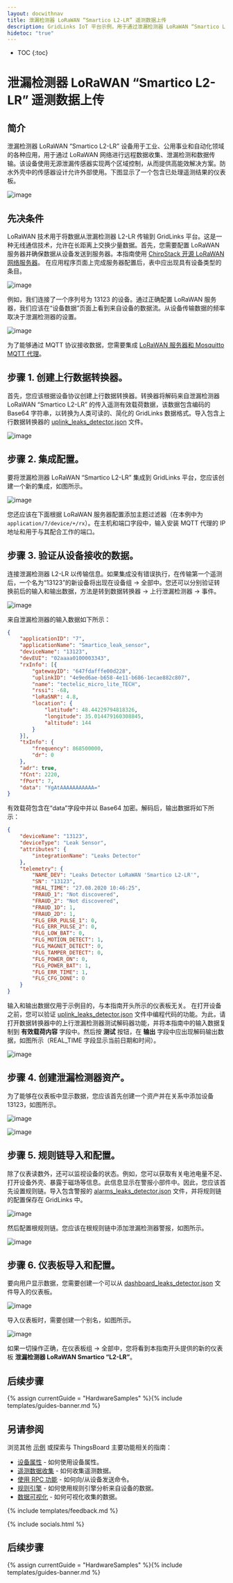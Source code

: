 ```yaml
---
layout: docwithnav
title: 泄漏检测器 LoRaWAN “Smartico L2-LR” 遥测数据上传
description: GridLinks IoT 平台示例，用于通过泄漏检测器 LoRaWAN “Smartico L2-LR” 使用 MQTT 上传泄漏数据。
hidetoc: "true"
---
```


* TOC
{:toc}

# 泄漏检测器 LoRaWAN “Smartico L2-LR” 遥测数据上传
## 简介
泄漏检测器 LoRaWAN “Smartico L2-LR” 设备用于工业、公用事业和自动化领域的各种应用，用于通过 LoRaWAN 网络进行远程数据收集、泄漏检测和数据传输。该设备使用无源泄漏传感器实现两个区域控制，从而提供高能效解决方案。防水外壳中的传感器设计允许外部使用。下图显示了一个包含已处理遥测结果的仪表板。

![image](/images/samples/smartico/leaks-detector-lorawan/mainDash.PNG)

## 先决条件
LoRaWAN 技术用于将数据从泄漏检测器 L2-LR 传输到 GridLinks 平台。这是一种无线通信技术，允许在长距离上交换少量数据。首先，您需要配置 LoRaWAN 服务器并确保数据从设备发送到服务器。本指南使用 [ChirpStack 开源 LoRaWAN 网络服务器](https://www.chirpstack.io/application-server/)。
在应用程序页面上完成服务器配置后，表中应出现具有设备类型的条目。

![image](/images/samples/smartico/leaks-detector-lorawan/Lora1.PNG)

例如，我们连接了一个序列号为 13123 的设备。通过正确配置 LoRaWAN 服务器，我们应该在“设备数据”页面上看到来自设备的数据流。从设备传输数据的频率取决于泄漏检测器的设置。

![image](/images/samples/smartico/leaks-detector-lorawan/Lora2.PNG)

为了能够通过 MQTT 协议接收数据，您需要集成 [LoRaWAN 服务器和 Mosquitto MQTT 代理](https://www.chirpstack.io/application-server/integrations/mqtt/)。
## 步骤 1. 创建上行数据转换器。
首先，您应该根据设备协议创建上行数据转换器。转换器将解码来自泄漏检测器 LoRaWAN “Smartico L2-LR” 的传入遥测有效载荷数据，该数据包含编码的 Base64 字符串，以转换为人类可读的、简化的 GridLinks 数据格式。导入包含上行数据转换器的 [uplink_leaks_detector.json](/docs/samples/smartico/leaks-detector-lorawan/resources/uplink_leaks_detector.json) 文件。

![image](/images/samples/smartico/leaks-detector-lorawan/uplink.PNG)

## 步骤 2. 集成配置。
要将泄漏检测器 LoRaWAN “Smartico L2-LR” 集成到 GridLinks 平台，您应该创建一个新的集成，如图所示。

![image](/images/samples/smartico/leaks-detector-lorawan/Integration.PNG)

您还应该在下面根据 LoRaWAN 服务器配置添加主题过滤器（在本例中为 ```application/7/device/+/rx```）。在主机和端口字段中，输入安装 MQTT 代理的 IP 地址和用于与其配合工作的端口。
## 步骤 3. 验证从设备接收的数据。
连接泄漏检测器 L2-LR 以传输信息。如果集成没有错误执行，在传输第一个遥测后，一个名为“13123”的新设备将出现在设备组 → 全部中。您还可以分别验证转换前后的输入和输出数据，方法是转到数据转换器 → 上行泄漏检测器 → 事件。

![image](/images/samples/smartico/leaks-detector-lorawan/verifying.PNG)

来自泄漏检测器的输入数据如下所示：
```json
{
    "applicationID": "7",
    "applicationName": "Smartico_leak_sensor",
    "deviceName": "13123",
    "devEUI": "02aaaa0100003343",
    "rxInfo": [{
        "gatewayID": "647fdafffe00d228",
        "uplinkID": "4e9ed6ae-b658-4e11-b686-1ecae882c807",
        "name": "tectelic_micro_lite_TECH",
        "rssi": -68,
        "loRaSNR": 4.8,
        "location": {
            "latitude": 48.44229794818326,
            "longitude": 35.014479160308845,
            "altitude": 144
        }
    }],
    "txInfo": {
        "frequency": 868500000,
        "dr": 0
    },
    "adr": true,
    "fCnt": 2220,
    "fPort": 7,
    "data": "YgAtAAAAAAAAAAA="
}
```
有效载荷包含在“data”字段中并以 Base64 加密。解码后，输出数据将如下所示：
```json
{
    "deviceName": "13123",
    "deviceType": "Leak Sensor",
    "attributes": {
        "integrationName": "Leaks Detector"
    },
    "telemetry": {
        "NAME_DEV": "Leaks Detector LoRaWAN 'Smartico L2-LR'",
        "SN": "13123",
        "REAL_TIME": "27.08.2020 10:46:25",
        "FRAUD_1": "Not discovered",
        "FRAUD_2": "Not discovered",
        "FRAUD_1D": 1,
        "FRAUD_2D": 1,
        "FLG_ERR_PULSE_1": 0,
        "FLG_ERR_PULSE_2": 0,
        "FLG_LOW_BAT": 0,
        "FLG_MOTION_DETECT": 1,
        "FLG_MAGNET_DETECT": 0,
        "FLG_TAMPER_DETECT": 0,
        "FLG_POWER_ON": 0,
        "FLG_POWER_BAT": 1,
        "FLG_ERR_TIME": 1,
        "FLG_CFG_DONE": 0
    }
}
```
输入和输出数据仅用于示例目的，与本指南开头所示的仪表板无关。
在打开设备之前，您可以验证 [uplink_leaks_detector.json](/docs/samples/smartico/leaks-detector-lorawan/resources/uplink_leaks_detector.json) 文件中编程代码的功能。为此，请打开数据转换器中的上行泄漏检测器测试解码器功能，并将本指南中的输入数据复制到 **有效载荷内容** 字段中。然后按 **测试** 按钮，在 **输出** 字段中应出现解码输出数据，如图所示（REAL_TIME 字段显示当前日期和时间）。

![image](/images/samples/smartico/leaks-detector-lorawan/verifying2.PNG)

## 步骤 4. 创建泄漏检测器资产。
为了能够在仪表板中显示数据，您应该首先创建一个资产并在关系中添加设备 13123，如图所示。

![image](/images/samples/smartico/leaks-detector-lorawan/addAsset.PNG)

![image](/images/samples/smartico/leaks-detector-lorawan/addRelation.PNG)

## 步骤 5. 规则链导入和配置。
除了仪表读数外，还可以监视设备的状态。例如，您可以获取有关电池电量不足、打开设备外壳、暴露于磁场等信息。此信息显示在警报小部件中。因此，您应该首先设置规则链。导入包含警报的 [alarms_leaks_detector.json](/docs/samples/smartico/leaks-detector-lorawan/resources/alarms_leaks_detector.json) 文件，并将规则链的配置保存在 GridLinks 中。

![image](/images/samples/smartico/leaks-detector-lorawan/alarm1.PNG)

然后配置根规则链。您应该在根规则链中添加泄漏检测器警报，如图所示。

![image](/images/samples/smartico/leaks-detector-lorawan/alarm2.PNG)

## 步骤 6. 仪表板导入和配置。
要向用户显示数据，您需要创建一个可以从 [dashboard_leaks_detector.json](/docs/samples/smartico/leaks-detector-lorawan/resources/dashboard_leaks_detector.json) 文件导入的仪表板。

![image](/images/samples/smartico/leaks-detector-lorawan/dashboard.PNG)

导入仪表板时，需要创建一个别名，如图所示。

![image](/images/samples/smartico/leaks-detector-lorawan/alias.PNG)

如果一切操作正确，在仪表板组 → 全部中，您将看到本指南开头提供的新的仪表板 **泄漏检测器 LoRaWAN Smartico “L2-LR”**。

## 后续步骤

{% assign currentGuide = "HardwareSamples" %}{% include templates/guides-banner.md %}

## 另请参阅

浏览其他 [示例](/docs/samples) 或探索与 ThingsBoard 主要功能相关的指南：

- [设备属性](/docs/user-guide/attributes/) - 如何使用设备属性。
- [遥测数据收集](/docs/user-guide/telemetry/) - 如何收集遥测数据。
- [使用 RPC 功能](/docs/user-guide/rpc/) - 如何向/从设备发送命令。
- [规则引擎](/docs/user-guide/rule-engine/) - 如何使用规则引擎分析来自设备的数据。
- [数据可视化](/docs/user-guide/visualization/) - 如何可视化收集的数据。

{% include templates/feedback.md %}

{% include socials.html %}

## 后续步骤

{% assign currentGuide = "HardwareSamples" %}{% include templates/guides-banner.md %}